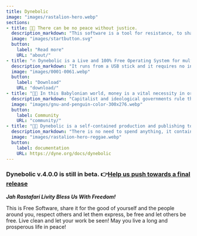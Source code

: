 ```yaml
---
title: Dynebolic
image: "images/rastalion-hero.webp"
sections:
- title: ✊🏿 There can be no peace without justice.
  description_markdown: "This software is a tool for resistance, to share knowledge and information in a Babylonian world that seeks to control the way we communicate as much as possible. This software is for all those who cannot afford new expensive equipment to express their consciousness and words of goodwill. This software is not just for consuming information: it has a whole series of tools for producing it. **It is a complete multimedia studio,** thanks to it you do not need to buy anything to express yourself. Freedom, knowledge sharing and empowerment are the pillars of our development. That is where this software comes from."
  image: "images/startbutton.svg"
  button:
    label: "Read more"
    URL: "about/"
- title: "🔥 Dynebolic is a Live and 100% Free Operating System for multimedia production"
  description_markdown: "It runs from a USB stick and it requires no installation, giving you a chance to try GNU/Linux applications without any ads, spyware or attempts to make you pay to express your creativity. We include free software to create your own media and not just consume it with a gratis player and expensive producer products, because we believe in free speech and freedom of creation. Jah Bless You."
  image: "images/0001-0061.webp"
  button:
    label: "Download"
    URL: "download/"
- title: "🫰🏾 In this Babylonian world, money is a vital necessity in order to make one’s voice heard"
  description_markdown: "Capitalist and ideological governments rule the world by using a monopoly on mass television and corporate social media to propagate their principles, and suppress all criticism. **With Dynebolic we break free from exploitative operating systems:** always demanding expensive hardware, giving us gratis players while requiring us to spend money to make and share our own creations."
  image: "images/gnu-and-penguin-color-300x276.webp"
  button:
    label: Community
    URL: "community/"
- title: "🖖🏾 Dynebolic is a self-contained production and publishing tool"
  description_markdown: "There is no need to spend anything, it contains everything you need for production. It commits to the **Free System Distribution Guidelines of the GNU project** and includes exclusively free software: we reject nonfree applications, nonfree programming platforms, nonfree drivers and firmware, nonfree games, and any other nonfree software, as well as nonfree manuals or documentation."
  image: "images/rastalion-hero-reggae.webp"
  button:
    label: documentation
    URL: https://dyne.org/docs/dynebolic
---
```

### Dynebolic v.4.0.0 is still in beta. 👉[Help us push towards a final release](community)
**_Jah Rastafari Livity Bless Us With Freedom!_**

This is Free Software, share it for the good of yourself and the people around you, respect others and let them express, be free and let others be free. Live clean and let your work be seen! May you live a long and prosperous life in peace!
